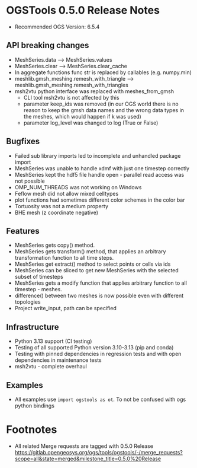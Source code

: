 # OGSTools 0.5.0 Release Notes

- Recommended OGS Version: 6.5.4

## API breaking changes

- MeshSeries.data --> MeshSeries.values
- MeshSeries.clear --> MeshSeries.clear_cache
- In aggregate functions func str is replaced by callables (e.g. numpy.min)
- meshlib.gmsh_meshing.remesh_with_triangle --> meshlib.gmsh_meshing.remesh_with_triangles
- msh2vtu python interface was replaced with meshes_from_gmsh
  - CLI tool msh2vtu is not affected by this
  - parameter keep_ids was removed (in our OGS world there is no reason to keep the gmsh data names and the wrong data types in the meshes, which would happen if k was used)
  - parameter log_level was changed to log (True or False)

## Bugfixes

- Failed sub library imports led to incomplete and unhandled package import
- MeshSeries was unable to handle xdmf with just one timestep correctly
- MeshSeries kept the hdf5 file handle open - parallel read access was not possible
- OMP_NUM_THREADS was not working on Windows
- Feflow mesh did not allow mixed celltypes
- plot functions had sometimes different color schemes in the color bar
- Tortuosity was not a medium property
- BHE mesh (z coordinate negative)

## Features

- MeshSeries gets copy() method.
- MeshSeries gets transform() method, that applies an arbitrary transformation function to all time steps.
- MeshSeries get extract() method to select points or cells via ids
- MeshSeries can be sliced to get new MeshSeries with the selected subset of timesteps
- MeshSeries gets a modify function that applies arbitrary function to all timestep - meshes.
- difference() between two meshes is now possible even with different topologies
- Project write_input, path can be specified

## Infrastructure

- Python 3.13 support (CI testing)
- Testing of all supported Python version 3.10-3.13 (pip and conda)
- Testing with pinned dependencies in regression tests and with open dependencies in maintenance tests
- msh2vtu - complete overhaul

## Examples

- All examples use `import ogstools as ot`. To not be confused with ogs python bindings

# Footnotes

- All related Merge requests are tagged with 0.5.0 Release https://gitlab.opengeosys.org/ogs/tools/ogstools/-/merge_requests?scope=all&state=merged&milestone_title=0.5.0%20Release
